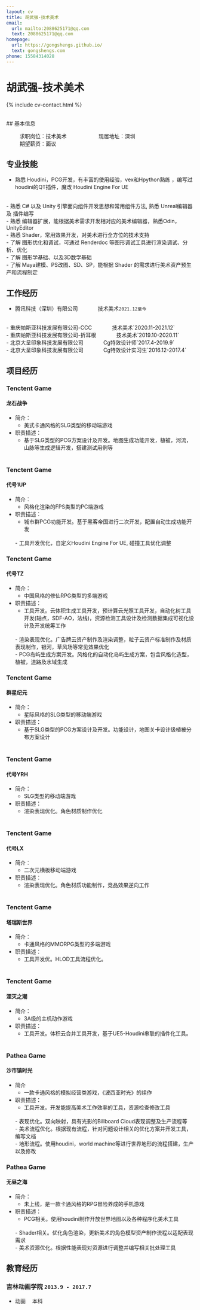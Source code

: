 ```yaml
---
layout: cv
title: 胡武强-技术美术
email:
  url: mailto:2088625171@qq.com
  text: 2088625171@qq.com
homepage:
  url: https://gongshengs.github.io/
  text: gongshengs.com
phone: 15584314028
---
```


# 胡武强-技术美术

<!--
include contact information from the front matter
Supported arguments:
    - homepage: url, text
    - phone
    - email
-->

{% include cv-contact.html %}

<br>
## 基本信息

&emsp; &emsp; 求职岗位：技术美术&emsp; &emsp; &emsp; &emsp; &emsp;现居地址：深圳
<br>
&emsp; &emsp; 期望薪资：面议

## 专业技能

- 熟悉 Houdini，PCG开发，有丰富的使用经验，vex和Hpython熟练 ，编写过houdini的QT插件，魔改 Houdini Engine For UE
<br>
- 熟悉 C# 以及 Unity 引擎面向组件开发思想和常用组件方法, 熟悉 Unreal编辑器 及 插件编写
<br>
- 熟悉 编辑器扩展，能根据美术需求开发相对应的美术编辑器，熟悉Odin，UnityEditor
<br>
- 熟悉 Shader，常用效果开发，对美术进行全方位的技术支持
<br>
- 了解 图形优化和调试，可通过 Renderdoc 等图形调试工具进行渲染调试、分析、优化
<br>
- 了解 图形学基础、以及3D数学基础
<br>
- 了解 Maya建模、PS改图、SD、SP，能根据 Shader 的需求进行美术资产预生产和流程制定


## 工作经历

- 腾讯科技（深圳）有限公司&emsp; &emsp; &emsp;  技术美术`2021.12至今`
<br>
- 重庆帕斯亚科技发展有限公司-CCC&emsp; &emsp; &emsp;  技术美术`2020.11-2021.12`
<br>
- 重庆帕斯亚科技发展有限公司-折耳根&emsp; &emsp; &emsp;  技术美术`2019.10-2020.11`
<br>
- 北京大呈印象科技发展有限公司&emsp; &emsp; &emsp;  Cg特效设计师`2017.4-2019.9`
<br>
- 北京大呈印象科技发展有限公司&emsp; &emsp; &emsp;  Cg特效设计实习生`2016.12-2017.4`

## 项目经历

### Tenctent Game

#### 龙石战争   
- 简介：
  - 美式卡通风格的SLG类型的移动端游戏                             
- 职责描述：
  - 基于SLG类型的PCG方案设计及开发。地图生成功能开发，植被，河流，山脉等生成逻辑开发，搭建测试用例等
  <br>

### Tenctent Game

#### 代号1UP
- 简介：
  - 风格化渲染的FPS类型的PC端游戏
- 职责描述：
  - 城市群PCG功能开发。基于黑客帝国进行二次开发，配置自动生成功能开发
  <br>
  - 工具开发优化，自定义Houdini Engine For UE, 碰撞工具优化调整
  <br>

### Tenctent Game

#### 代号TZ
- 简介：
  - 中国风格的修仙RPG类型的多端游戏
- 职责描述：
  - 工具开发。云体积生成工具开发，预计算云光照工具开发，自动化树工具开发(轴点，SDF-AO，法线)，资源检测工具设计及检测数据集成可视化设计及开发统筹工作
  <br>
  - 渲染表现优化。广告牌云资产制作及渲染调整，粒子云资产标准制作及材质表现制作，银河，草风场等常见效果优化
  <br>
  - PCG岛屿生成方案开发。风格化的自动化岛屿生成方案，包含风格化造型，植被，道路及水域生成
  <br>

### Tenctent Game

#### 群星纪元
- 简介：
  - 星际风格的SLG类型的移动端游戏
- 职责描述：
  - 基于SLG类型的PCG方案设计及开发。功能设计，地图关卡设计级植被分布方案设计
  <br>

### Tenctent Game

#### 代号YRH
- 简介：
  - SLG类型的移动端游戏
- 职责描述：
  - 渲染表现优化。角色材质制作优化
  <br>

### Tenctent Game 
#### 代号LX
- 简介：
  - 二次元横板移动端游戏
- 职责描述：
  - 渲染表现优化。角色材质功能制作，竞品效果逆向工作
  <br>

### Tenctent Game

#### 塔瑞斯世界
- 简介：
  - 卡通风格的MMORPG类型的多端游戏
- 职责描述：
  - 工具开发优。HLOD工具流程优化。
  <br>

### Tenctent Game

#### 湮灭之潮
- 简介：
  - 3A级的主机动作游戏
- 职责描述：
  - 工具开发。体积云合并工具开发，基于UE5-Houdini串联的插件化工具。
  <br>

### Pathea Game

#### 沙市镇时光

- 简介
  - 一款卡通风格的模拟经营类游戏，《波西亚时光》的续作
- 职责描述：
  - 工具开发。开发能提高美术工作效率的工具，资源检查修改工具
  <br>
  - 表现优化。双向映射，具有光影的Billboard Cloud表现调整及生产流程等
  <br>
  - 美术流程优化。根据现有流程，针对问题设计相关的优化方案并开发工具，编写文档
  <br>
  - 地形流程。使用houdini，world machine等进行世界地形的流程搭建，生产以及修改

### Pathea Game

#### 无昼之海
- 简介：
  - 未上线，是一款卡通风格的RPG冒险养成的手机游戏
- 职责描述：
  - PCG相关。使用houdini制作开放世界地图以及各种程序化美术工具
  <br>
  - Shader相关。优化角色渲染，更新美术的角色模型资产制作流程以适配表现需求
  <br>
  - 美术资源优化。根据性能表现对资源进行调整并编写相关批处理工具


## 教育经历

### **吉林动画学院** `2013.9 - 2017.7`

- 动画 &emsp;本科



<!-- ### Footer

Last updated: 2021 -->
